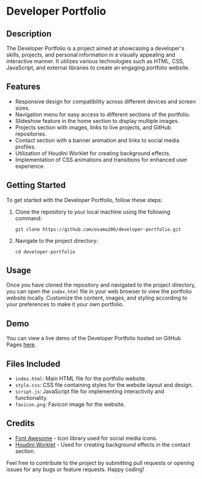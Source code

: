 # Developer Portfolio

## Description
The Developer Portfolio is a project aimed at showcasing a developer's skills, projects, and personal information in a visually appealing and interactive manner. It utilizes various technologies such as HTML, CSS, JavaScript, and external libraries to create an engaging portfolio website.

## Features
- Responsive design for compatibility across different devices and screen sizes.
- Navigation menu for easy access to different sections of the portfolio.
- Slideshow feature in the home section to display multiple images.
- Projects section with images, links to live projects, and GitHub repositories.
- Contact section with a banner animation and links to social media profiles.
- Utilization of Houdini Worklet for creating background effects.
- Implementation of CSS animations and transitions for enhanced user experience.

## Getting Started
To get started with the Developer Portfolio, follow these steps:

1. Clone the repository to your local machine using the following command:
   ```
   git clone https://github.com/osama206/developer-portfolio.git
   ```

2. Navigate to the project directory:
   ```
   cd developer-portfolio
   ```

## Usage
Once you have cloned the repository and navigated to the project directory, you can open the `index.html` file in your web browser to view the portfolio website locally. Customize the content, images, and styling according to your preferences to make it your own portfolio.

## Demo
You can view a live demo of the Developer Portfolio hosted on GitHub Pages [here](https://osama206.github.io/developer-portfolio).

## Files Included
- `index.html`: Main HTML file for the portfolio website.
- `style.css`: CSS file containing styles for the website layout and design.
- `script.js`: JavaScript file for implementing interactivity and functionality.
- `favicon.png`: Favicon image for the website.

## Credits
- [Font Awesome](https://fontawesome.com/) - Icon library used for social media icons.
- [Houdini Worklet](https://developer.mozilla.org/en-US/docs/Web/CSS/Houdini) - Used for creating background effects in the contact section.

Feel free to contribute to the project by submitting pull requests or opening issues for any bugs or feature requests. Happy coding!
